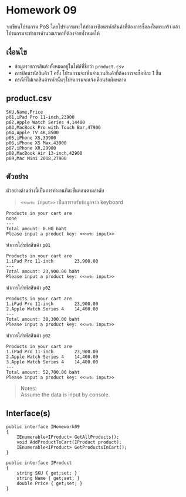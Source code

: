 # Homework 09
จงเขียนโปรแกรม PoS โดยโปรแกรมจะให้ทำการป้อนรหัสสินค้าที่ต้องการซื้อลงในตระกร้า แล้วโปรแกรมจะทำการคำนวณราคาที่ต้องจ่ายทั้งหมดให้

## เงื่อนไข
* ข้อมูลรายการสินค้าทั้งหมดอยู่ในไฟล์ที่ชื่อว่า `product.csv`
* การป้อนรหัสสินค้า 1 ครั้ง โปรแกรมจะเพิ่มจำนวนสินค้าที่ต้องการจะซื้อทีละ 1 ชิ้น
* กรณีที่ไม่เจอสินค้ารหัสนั้นๆโปรแกรมจะแจ้งเตือนข้อผิดพลาด

## product.csv
```
SKU,Name,Price
p01,iPad Pro 11-inch,23900
p02,Apple Watch Series 4,14400
p03,MacBook Pro with Touch Bar,47900
p04,Apple TV 4K,8500
p05,iPhone XS,39900
p06,iPhone XS Max,43900
p07,iPhone XR,29900
p08,MacBook Air 13-inch,42900
p09,Mac Mini 2018,27900
```

## ตัวอย่าง
ตัวอย่างด้านล่างนี้เป็นการทำงานทีละขั้นตอนตามลำดับ  
> `<<รอรับ input>>` เป็นการรอรับข้อมูลจาก keyboard
```
Products in your cart are
none
---
Total amount: 0.00 baht
Please input a product key: <<รอรับ input>>
```

ทำการใส่รหัสสินค้า `p01`

```
Products in your cart are
1.iPad Pro 11-inch        23,900.00
---
Total amount: 23,900.00 baht
Please input a product key: <<รอรับ input>>
```

ทำการใส่รหัสสินค้า `p02`

```
Products in your cart are
1.iPad Pro 11-inch        23,900.00
2.Apple Watch Series 4    14,400.00
---
Total amount: 38,300.00 baht
Please input a product key: <<รอรับ input>>
```

ทำการใส่รหัสสินค้า `p02`

```
Products in your cart are
1.iPad Pro 11-inch        23,900.00
2.Apple Watch Series 4    14,400.00
3.Apple Watch Series 4    14,400.00
---
Total amount: 52,700.00 baht
Please input a product key: <<รอรับ input>>
```

> Notes:  
Assume the data is input by console.

## Interface(s)
```
public interface IHomework09
{
    IEnumerable<IProduct> GetAllProducts();
    void AddProductToCart(IProduct product);
    IEnumerable<IProduct> GetProductsInCart();
}

public interface IProduct
{
    string SKU { get;set; }
    string Name { get;set; }
    double Price { get;set; }
}
```
